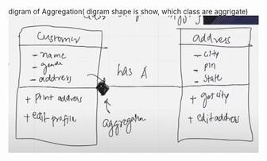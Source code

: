 

digram of Aggregation( digram shape is show, which class are aggrigate)
![alt text](<Screenshot 2024-03-17 141313.png>)